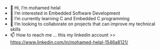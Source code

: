 - 👋 Hi, I’m mohamed helal
- 👀 I’m interested in Embedded Software Development
- 🌱 I’m currently learning C and Embedded C programming
- 💞️ I’m looking to collaborate on projects that can improve my technical skills
- 📫 How to reach me ... this my linkedin account >> https://www.linkedin.com/in/mohamed-helal-1546a8121/

<!---
mohamedhelal19/mohamedhelal19 is a ✨ special ✨ repository because its `README.md` (this file) appears on your GitHub profile.
You can click the Preview link to take a look at your changes.
--->
